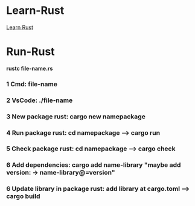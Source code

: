 # Learn-Rust
[Learn Rust](https://www.rust-lang.org/)
# Run-Rust
**rustc file-name.rs**
### 1 Cmd: file-name
### 2 VsCode: ./file-name
### 3 New package rust: cargo new namepackage
### 4 Run package rust: cd namepackage --> cargo run
### 5 Check package rust: cd namepackage --> cargo check
### 6 Add dependencies: cargo add name-library "maybe add version: -> name-library@=version"
### 6 Update library in package rust: add library at cargo.toml --> cargo build
